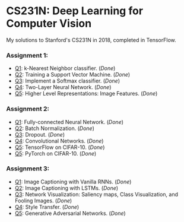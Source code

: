 # CS231N: Deep Learning for Computer Vision

My solutions to Stanford's CS231N in 2018, completed in TensorFlow. 

### Assignment 1:
- [Q1](https://github.com/rgivhan/CS231n/blob/master/a1/knn.ipynb): k-Nearest Neighbor classifier. (_Done_)
- [Q2](https://github.com/rgivhan/CS231n/blob/master/a1/svm.ipynb): Training a Support Vector Machine. (_Done_)
- [Q3](https://github.com/rgivhan/CS231n/blob/master/a1/softmax.ipynb): Implement a Softmax classifier. (_Done_)
- [Q4](https://github.com/rgivhan/CS231n/blob/master/a1/two_layer_net.ipynb): Two-Layer Neural Network. (_Done_)
- [Q5](https://github.com/rgivhan/CS231n/blob/master/a1/features.ipynb): Higher Level Representations: Image Features. (_Done_)

### Assignment 2:
- [Q1](https://github.com/rgivhan/CS231n/blob/master/a2/FullyConnectedNets.ipynb): Fully-connected Neural Network. (_Done_)
- [Q2](https://github.com/rgivhan/CS231n/blob/master/a2/BatchNormalization.ipynb): Batch Normalization. (_Done_)
- [Q3](https://github.com/rgivhan/CS231n/blob/master/a2/Dropout.ipynb): Dropout. (_Done_)
- [Q4](https://github.com/rgivhan/CS231n/blob/master/a2/ConvolutionalNetworks.ipynb): Convolutional Networks. (_Done_)
- [Q5](https://github.com/rgivhan/CS231n/blob/master/a2/TensorFlow.ipynb): TensorFlow on CIFAR-10. (_Done_)
- [Q5](https://github.com/rgivhan/CS231N/blob/master/a2/PyTorch.ipynb): PyTorch on CIFAR-10. (_Done_)

### Assignment 3:
- [Q1](https://github.com/rgivhan/CS231n/blob/master/a3/RNN_Captioning.ipynb): Image Captioning with Vanilla RNNs. (_Done_)
- [Q2](https://github.com/rgivhan/CS231n/blob/master/a3/LSTM_Captioning.ipynb): Image Captioning with LSTMs. (_Done_)
- [Q3](https://github.com/rgivhan/CS231n/blob/master/a3/NetworkVisualization-TensorFlow.ipynb): Network Visualization: Saliency maps, Class Visualization, and Fooling Images. (_Done_)
- [Q4](https://github.com/rgivhan/CS231n/blob/master/a3/StyleTransfer-TensorFlow.ipynb): Style Transfer. (_Done_)
- [Q5](https://github.com/rgivhan/CS231n/blob/master/a3/GANs-TensorFlow.ipynb): Generative Adversarial Networks. (_Done_)
